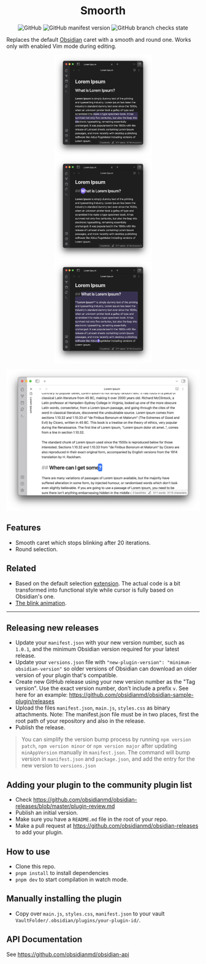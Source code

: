 <h1 align="center">
Smoorth
</h1>

<div align="center">

![GitHub](https://img.shields.io/github/license/vallandemorty/smoorth?label=LICENSE)
![GitHub manifest version](https://img.shields.io/github/manifest-json/v/vallandemorty/smoorth?label=VERSION)
![GitHub branch checks state](https://img.shields.io/github/checks-status/VallanDeMorty/smoorth/master?label=CI)

</div>

Replaces the default [Obsidian](https://obsidian.md/) caret with a smooth and round one. Works only with enabled Vim mode during editing.

<p align="center">
 <img src="./assets/dark_01.png" width="256">
 <img src="./assets/dark_02.png" width="256">
 <img src="./assets/dark_03.png" width="256">
</p>

<p align="center">
 <img src="./assets/light_01.png" width="512">
</p>

## Features

- Smooth caret which stops blinking after 20 iterations.
- Round selection.

## Related

- Based on the default selection [extension](https://github.com/codemirror/view/blob/main/src/draw-selection.ts). The actual code is a bit transformed into functional style while cursor is fully based on Obsidian's one.
- [The blink animation](https://easings.net/#easeInOutCirc).

---

## Releasing new releases

- Update your `manifest.json` with your new version number, such as `1.0.1`, and the minimum Obsidian version required for your latest release.
- Update your `versions.json` file with `"new-plugin-version": "minimum-obsidian-version"` so older versions of Obsidian can download an older version of your plugin that's compatible.
- Create new GitHub release using your new version number as the "Tag version". Use the exact version number, don't include a prefix `v`. See here for an example: <https://github.com/obsidianmd/obsidian-sample-plugin/releases>
- Upload the files `manifest.json`, `main.js`, `styles.css` as binary attachments. Note: The manifest.json file must be in two places, first the root path of your repository and also in the release.
- Publish the release.

> You can simplify the version bump process by running `npm version patch`, `npm version minor` or `npm version major` after updating `minAppVersion` manually in `manifest.json`.
> The command will bump version in `manifest.json` and `package.json`, and add the entry for the new version to `versions.json`

## Adding your plugin to the community plugin list

- Check <https://github.com/obsidianmd/obsidian-releases/blob/master/plugin-review.md>
- Publish an initial version.
- Make sure you have a `README.md` file in the root of your repo.
- Make a pull request at <https://github.com/obsidianmd/obsidian-releases> to add your plugin.

## How to use

- Clone this repo.
- `pnpm install` to install dependencies
- `pnpm dev` to start compilation in watch mode.

## Manually installing the plugin

- Copy over `main.js`, `styles.css`, `manifest.json` to your vault `VaultFolder/.obsidian/plugins/your-plugin-id/`.

## API Documentation

See <https://github.com/obsidianmd/obsidian-api>
